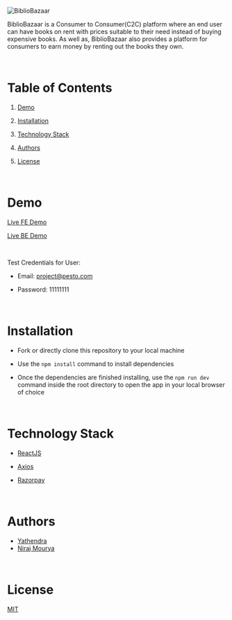 
![BiblioBazaar](https://user-images.githubusercontent.com/25593090/216880021-35044b2f-03d1-4ef9-ae07-f601691d3705.svg)

BiblioBazaar is a Consumer to Consumer(C2C) platform where an end user can have books on rent with prices suitable to their need instead of buying expensive 
books. As well as, BiblioBazaar also provides a platform for consumers to earn money by renting out the books they own.


<br/>

  

# Table of Contents

  

1. [Demo](#demo)

2. [Installation](#installation)

3. [Technology Stack](#technology-stack)

4. [Authors](#authors)

5. [License](#license)

  

<br/>

  

# Demo

  

[Live FE Demo](https://bibliobazaar.netlify.app/)

[Live BE Demo](https://bibliobazaar-backend.onrender.com)

<br/>

Test Credentials for User:

- Email: project@pesto.com

- Password: 11111111

 
<br/>

  

# Installation

  

- Fork or directly clone this repository to your local machine

- Use the `npm install` command to install dependencies

- Once the dependencies are finished installing, use the `npm run dev` command inside the root directory to open the app in your local browser of choice

  

<br/>

  

# Technology Stack


- [ReactJS](https://reactjs.org/)

- [Axios](https://axios-http.com/docs/intro)

- [Razorpay](https://www.npmjs.com/package/razorpay)

  

<br/>

  

# Authors

  

- [Yathendra](https://github.com/YATHENDRA1995)
- [Niraj Mourya](https://github.com/NirajMourya)

<br/>

  

# License

  

[MIT](https://opensource.org/licenses/MIT)
